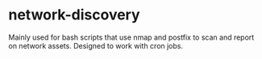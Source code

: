 # network-discovery
Mainly used for bash scripts that use nmap and postfix to scan and report on network assets. Designed to work with cron jobs.
